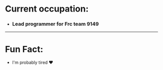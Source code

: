 # Current occupation: 
- ### Lead programmer for Frc team 9149

---

# Fun Fact:
  - I'm probably tired ♥

